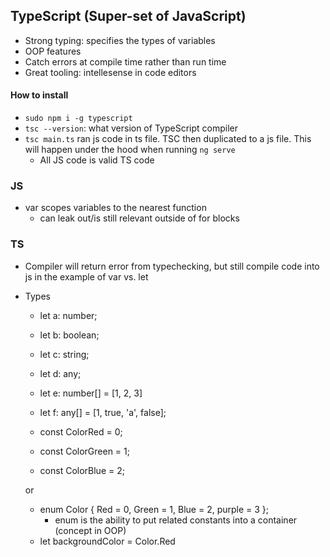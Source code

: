 ## TypeScript (Super-set of JavaScript)

- Strong typing: specifies the types of variables
- OOP features
- Catch errors at compile time rather than run time
- Great tooling: intellesense in code editors

#### How to install

- `sudo npm i -g typescript`
- `tsc --version`: what version of TypeScript compiler
- `tsc main.ts` ran js code in ts file. TSC then duplicated to a js file. This will happen under the hood when running `ng serve`
  - All JS code is valid TS code

### JS

- var scopes variables to the nearest function
  - can leak out/is still relevant outside of for blocks

### TS

- Compiler will return error from typechecking, but still compile code into js in the example of var vs. let
- Types
  - let a: number;
  - let b: boolean;
  - let c: string;
  - let d: any;
  - let e: number[] = [1, 2, 3]
  - let f: any[] = [1, true, 'a', false];


  - const ColorRed = 0;
  - const ColorGreen = 1;
  - const ColorBlue = 2;

  or

  - enum Color { Red = 0, Green = 1, Blue = 2, purple = 3 };
    - enum is the ability to put related constants into a container (concept in OOP)
  - let backgroundColor = Color.Red
